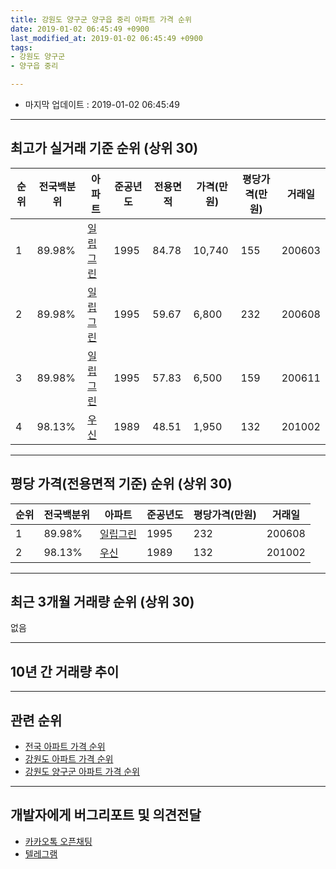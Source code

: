 ```yaml
---
title: 강원도 양구군 양구읍 중리 아파트 가격 순위
date: 2019-01-02 06:45:49 +0900
last_modified_at: 2019-01-02 06:45:49 +0900
tags:
- 강원도 양구군
- 양구읍 중리

---
```


* 마지막 업데이트 : 2019-01-02 06:45:49

---

## 최고가 실거래 기준 순위 (상위 30)


|순위|전국백분위|아파트|준공년도|전용면적|가격(만원)|평당가격(만원)|거래일|
|---|---|---|---|---|---|---|---|
|1|89.98%|[일립그린](https://search.naver.com/search.naver?query=%EA%B0%95%EC%9B%90%EB%8F%84+%EC%96%91%EA%B5%AC%EA%B5%B0+%EC%96%91%EA%B5%AC%EC%9D%8D+%EC%A4%91%EB%A6%AC+%EC%9D%BC%EB%A6%BD%EA%B7%B8%EB%A6%B0)|1995|84.78|10,740|155|200603|
|2|89.98%|[일립그린](https://search.naver.com/search.naver?query=%EA%B0%95%EC%9B%90%EB%8F%84+%EC%96%91%EA%B5%AC%EA%B5%B0+%EC%96%91%EA%B5%AC%EC%9D%8D+%EC%A4%91%EB%A6%AC+%EC%9D%BC%EB%A6%BD%EA%B7%B8%EB%A6%B0)|1995|59.67|6,800|232|200608|
|3|89.98%|[일립그린](https://search.naver.com/search.naver?query=%EA%B0%95%EC%9B%90%EB%8F%84+%EC%96%91%EA%B5%AC%EA%B5%B0+%EC%96%91%EA%B5%AC%EC%9D%8D+%EC%A4%91%EB%A6%AC+%EC%9D%BC%EB%A6%BD%EA%B7%B8%EB%A6%B0)|1995|57.83|6,500|159|200611|
|4|98.13%|[우신](https://search.naver.com/search.naver?query=%EA%B0%95%EC%9B%90%EB%8F%84+%EC%96%91%EA%B5%AC%EA%B5%B0+%EC%96%91%EA%B5%AC%EC%9D%8D+%EC%A4%91%EB%A6%AC+%EC%9A%B0%EC%8B%A0)|1989|48.51|1,950|132|201002|


---

## 평당 가격(전용면적 기준) 순위 (상위 30)


|순위|전국백분위|아파트|준공년도|평당가격(만원)|거래일|
|---|---|---|---|---|---|
|1|89.98%|[일립그린](https://search.naver.com/search.naver?query=%EA%B0%95%EC%9B%90%EB%8F%84+%EC%96%91%EA%B5%AC%EA%B5%B0+%EC%96%91%EA%B5%AC%EC%9D%8D+%EC%A4%91%EB%A6%AC+%EC%9D%BC%EB%A6%BD%EA%B7%B8%EB%A6%B0)|1995|232|200608|
|2|98.13%|[우신](https://search.naver.com/search.naver?query=%EA%B0%95%EC%9B%90%EB%8F%84+%EC%96%91%EA%B5%AC%EA%B5%B0+%EC%96%91%EA%B5%AC%EC%9D%8D+%EC%A4%91%EB%A6%AC+%EC%9A%B0%EC%8B%A0)|1989|132|201002|


---

## 최근 3개월 거래량 순위 (상위 30)

없음

---

## 10년 간 거래량 추이


<div style="width:100%;">
    <canvas id="deal_progress" height="250"></canvas>
</div>

<script>
new Chart(document.getElementById("deal_progress"), {
    type: 'line',
    data: {
        labels: ['200901','200902','200903','200904','200905','200906','200907','200908','200909','200910','200911','200912','201001','201002','201003','201004','201005','201006','201007','201008','201009','201010','201011','201012','201101','201102','201103','201104','201105','201106','201107','201108','201109','201110','201111','201112','201201','201202','201203','201204','201205','201206','201207','201208','201209','201210','201211','201212','201301','201302','201303','201304','201305','201306','201307','201308','201309','201310','201311','201312','201401','201402','201403','201404','201405','201406','201407','201408','201409','201410','201411','201412','201501','201502','201503','201504','201505','201506','201507','201508','201509','201510','201511','201512','201601','201602','201603','201604','201605','201606','201607','201608','201609','201610','201611','201612','201701','201702','201703','201704','201705','201706','201707','201708','201709','201710','201711','201712','201801','201802','201803','201804','201805','201806','201807','201808','201809','201810','201811','201812','201901'],
        datasets: [{
            label: '실거래 수',
            pointRadius: 1,
            data: [0, 0, 0, 0, 1, 0, 0, 0, 2, 0, 0, 2, 0, 2, 1, 0, 1, 0, 0, 1, 0, 0, 0, 0, 1, 1, 0, 0, 0, 3, 0, 0, 1, 0, 0, 1, 0, 0, 0, 0, 0, 0, 0, 0, 0, 0, 0, 1, 0, 1, 0, 2, 1, 0, 1, 1, 0, 0, 0, 1, 1, 1, 0, 2, 1, 0, 0, 0, 1, 0, 0, 0, 0, 0, 2, 0, 1, 0, 1, 0, 0, 1, 0, 0, 0, 0, 1, 0, 1, 0, 1, 1, 1, 0, 0, 0, 0, 0, 0, 0, 0, 0, 0, 1, 0, 0, 0, 0, 0, 0, 0, 0, 0, 1, 0, 0, 0, 1, 0, 0, 0],
            borderColor: "rgba(255, 201, 14, 1)",
            backgroundColor: "rgba(255, 201, 14, 0.5)",
            fill: true,
        }]
    },
    options: {
        responsive: true,
        title: {
            display: true,
            text: '10년간 거래량 추이'
        },
        tooltips: {
            mode: 'index',
            intersect: false,
        },
        hover: {
            mode: 'nearest',
            intersect: true
        },
        scales: {
            xAxes: [{
                display: true,
                scaleLabel: {
                    display: true,
                    labelString: '년/월'
                }
            }],
            yAxes: [{
                display: true,
                ticks: {
                    suggestedMin: 0,
                },
                scaleLabel: {
                    display: true,
                    labelString: '실거래 수'
                }
            }]
        }
    }
});

</script>


---

## 관련 순위

- [전국 아파트 가격 순위](https://inasie.github.io/apt-ranking/전국)
- [강원도 아파트 가격 순위](https://inasie.github.io/apt-ranking/강원도)
- [강원도 양구군 아파트 가격 순위](https://inasie.github.io/apt-ranking/강원도-양구군)


---

## 개발자에게 버그리포트 및 의견전달

- [카카오톡 오픈채팅](https://open.kakao.com/o/gLJUAP4)
- [텔레그램](https://t.me/inasie)

